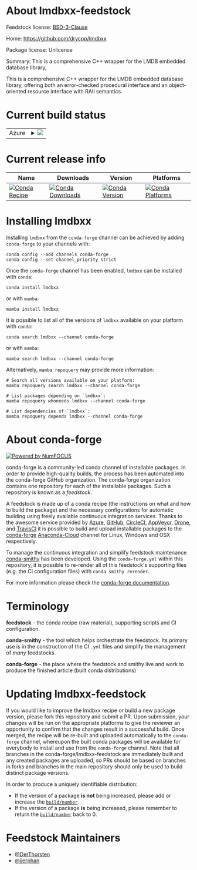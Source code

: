 About lmdbxx-feedstock
======================

Feedstock license: [BSD-3-Clause](https://github.com/conda-forge/lmdbxx-feedstock/blob/main/LICENSE.txt)

Home: https://github.com/drycpp/lmdbxx

Package license: Unlicense

Summary: This is a comprehensive C++ wrapper for the LMDB embedded database library,

This is a comprehensive C++ wrapper for the LMDB embedded database library, offering both an error-checked procedural interface and an object-oriented resource interface with RAII semantics.

Current build status
====================


<table>
    
  <tr>
    <td>Azure</td>
    <td>
      <details>
        <summary>
          <a href="https://dev.azure.com/conda-forge/feedstock-builds/_build/latest?definitionId=19365&branchName=main">
            <img src="https://dev.azure.com/conda-forge/feedstock-builds/_apis/build/status/lmdbxx-feedstock?branchName=main">
          </a>
        </summary>
        <table>
          <thead><tr><th>Variant</th><th>Status</th></tr></thead>
          <tbody><tr>
              <td>linux_64</td>
              <td>
                <a href="https://dev.azure.com/conda-forge/feedstock-builds/_build/latest?definitionId=19365&branchName=main">
                  <img src="https://dev.azure.com/conda-forge/feedstock-builds/_apis/build/status/lmdbxx-feedstock?branchName=main&jobName=linux&configuration=linux%20linux_64_" alt="variant">
                </a>
              </td>
            </tr><tr>
              <td>osx_64</td>
              <td>
                <a href="https://dev.azure.com/conda-forge/feedstock-builds/_build/latest?definitionId=19365&branchName=main">
                  <img src="https://dev.azure.com/conda-forge/feedstock-builds/_apis/build/status/lmdbxx-feedstock?branchName=main&jobName=osx&configuration=osx%20osx_64_" alt="variant">
                </a>
              </td>
            </tr><tr>
              <td>osx_arm64</td>
              <td>
                <a href="https://dev.azure.com/conda-forge/feedstock-builds/_build/latest?definitionId=19365&branchName=main">
                  <img src="https://dev.azure.com/conda-forge/feedstock-builds/_apis/build/status/lmdbxx-feedstock?branchName=main&jobName=osx&configuration=osx%20osx_arm64_" alt="variant">
                </a>
              </td>
            </tr><tr>
              <td>win_64</td>
              <td>
                <a href="https://dev.azure.com/conda-forge/feedstock-builds/_build/latest?definitionId=19365&branchName=main">
                  <img src="https://dev.azure.com/conda-forge/feedstock-builds/_apis/build/status/lmdbxx-feedstock?branchName=main&jobName=win&configuration=win%20win_64_" alt="variant">
                </a>
              </td>
            </tr>
          </tbody>
        </table>
      </details>
    </td>
  </tr>
</table>

Current release info
====================

| Name | Downloads | Version | Platforms |
| --- | --- | --- | --- |
| [![Conda Recipe](https://img.shields.io/badge/recipe-lmdbxx-green.svg)](https://anaconda.org/conda-forge/lmdbxx) | [![Conda Downloads](https://img.shields.io/conda/dn/conda-forge/lmdbxx.svg)](https://anaconda.org/conda-forge/lmdbxx) | [![Conda Version](https://img.shields.io/conda/vn/conda-forge/lmdbxx.svg)](https://anaconda.org/conda-forge/lmdbxx) | [![Conda Platforms](https://img.shields.io/conda/pn/conda-forge/lmdbxx.svg)](https://anaconda.org/conda-forge/lmdbxx) |

Installing lmdbxx
=================

Installing `lmdbxx` from the `conda-forge` channel can be achieved by adding `conda-forge` to your channels with:

```
conda config --add channels conda-forge
conda config --set channel_priority strict
```

Once the `conda-forge` channel has been enabled, `lmdbxx` can be installed with `conda`:

```
conda install lmdbxx
```

or with `mamba`:

```
mamba install lmdbxx
```

It is possible to list all of the versions of `lmdbxx` available on your platform with `conda`:

```
conda search lmdbxx --channel conda-forge
```

or with `mamba`:

```
mamba search lmdbxx --channel conda-forge
```

Alternatively, `mamba repoquery` may provide more information:

```
# Search all versions available on your platform:
mamba repoquery search lmdbxx --channel conda-forge

# List packages depending on `lmdbxx`:
mamba repoquery whoneeds lmdbxx --channel conda-forge

# List dependencies of `lmdbxx`:
mamba repoquery depends lmdbxx --channel conda-forge
```


About conda-forge
=================

[![Powered by
NumFOCUS](https://img.shields.io/badge/powered%20by-NumFOCUS-orange.svg?style=flat&colorA=E1523D&colorB=007D8A)](https://numfocus.org)

conda-forge is a community-led conda channel of installable packages.
In order to provide high-quality builds, the process has been automated into the
conda-forge GitHub organization. The conda-forge organization contains one repository
for each of the installable packages. Such a repository is known as a *feedstock*.

A feedstock is made up of a conda recipe (the instructions on what and how to build
the package) and the necessary configurations for automatic building using freely
available continuous integration services. Thanks to the awesome service provided by
[Azure](https://azure.microsoft.com/en-us/services/devops/), [GitHub](https://github.com/),
[CircleCI](https://circleci.com/), [AppVeyor](https://www.appveyor.com/),
[Drone](https://cloud.drone.io/welcome), and [TravisCI](https://travis-ci.com/)
it is possible to build and upload installable packages to the
[conda-forge](https://anaconda.org/conda-forge) [Anaconda-Cloud](https://anaconda.org/)
channel for Linux, Windows and OSX respectively.

To manage the continuous integration and simplify feedstock maintenance
[conda-smithy](https://github.com/conda-forge/conda-smithy) has been developed.
Using the ``conda-forge.yml`` within this repository, it is possible to re-render all of
this feedstock's supporting files (e.g. the CI configuration files) with ``conda smithy rerender``.

For more information please check the [conda-forge documentation](https://conda-forge.org/docs/).

Terminology
===========

**feedstock** - the conda recipe (raw material), supporting scripts and CI configuration.

**conda-smithy** - the tool which helps orchestrate the feedstock.
                   Its primary use is in the construction of the CI ``.yml`` files
                   and simplify the management of *many* feedstocks.

**conda-forge** - the place where the feedstock and smithy live and work to
                  produce the finished article (built conda distributions)


Updating lmdbxx-feedstock
=========================

If you would like to improve the lmdbxx recipe or build a new
package version, please fork this repository and submit a PR. Upon submission,
your changes will be run on the appropriate platforms to give the reviewer an
opportunity to confirm that the changes result in a successful build. Once
merged, the recipe will be re-built and uploaded automatically to the
`conda-forge` channel, whereupon the built conda packages will be available for
everybody to install and use from the `conda-forge` channel.
Note that all branches in the conda-forge/lmdbxx-feedstock are
immediately built and any created packages are uploaded, so PRs should be based
on branches in forks and branches in the main repository should only be used to
build distinct package versions.

In order to produce a uniquely identifiable distribution:
 * If the version of a package **is not** being increased, please add or increase
   the [``build/number``](https://docs.conda.io/projects/conda-build/en/latest/resources/define-metadata.html#build-number-and-string).
 * If the version of a package **is** being increased, please remember to return
   the [``build/number``](https://docs.conda.io/projects/conda-build/en/latest/resources/define-metadata.html#build-number-and-string)
   back to 0.

Feedstock Maintainers
=====================

* [@DerThorsten](https://github.com/DerThorsten/)
* [@jjerphan](https://github.com/jjerphan/)

